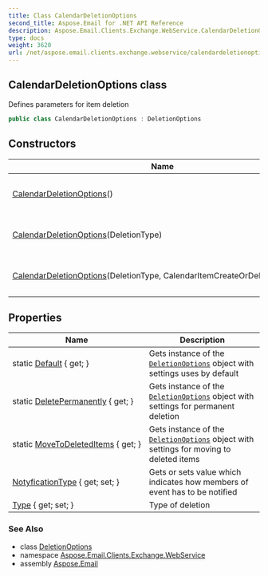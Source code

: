 ```yaml
---
title: Class CalendarDeletionOptions
second_title: Aspose.Email for .NET API Reference
description: Aspose.Email.Clients.Exchange.WebService.CalendarDeletionOptions class. Defines parameters for item deletion
type: docs
weight: 3620
url: /net/aspose.email.clients.exchange.webservice/calendardeletionoptions/
---
```

## CalendarDeletionOptions class

Defines parameters for item deletion

```csharp
public class CalendarDeletionOptions : DeletionOptions
```

## Constructors

| Name | Description |
| --- | --- |
| [CalendarDeletionOptions](calendardeletionoptions/#constructor)() | Initializes a new instance of the `CalendarDeletionOptions` class. |
| [CalendarDeletionOptions](calendardeletionoptions/#constructor_1)(DeletionType) | Initializes a new instance of the `CalendarDeletionOptions` class. |
| [CalendarDeletionOptions](calendardeletionoptions/#constructor_2)(DeletionType, CalendarItemCreateOrDeleteOperation) | Initializes a new instance of the `CalendarDeletionOptions` class. |

## Properties

| Name | Description |
| --- | --- |
| static [Default](../../aspose.email.clients.exchange.webservice/calendardeletionoptions/default/) { get; } | Gets instance of the [`DeletionOptions`](../deletionoptions/) object with settings uses by default |
| static [DeletePermanently](../../aspose.email.clients.exchange.webservice/calendardeletionoptions/deletepermanently/) { get; } | Gets instance of the [`DeletionOptions`](../deletionoptions/) object with settings for permanent deletion |
| static [MoveToDeletedItems](../../aspose.email.clients.exchange.webservice/calendardeletionoptions/movetodeleteditems/) { get; } | Gets instance of the [`DeletionOptions`](../deletionoptions/) object with settings for moving to deleted items |
| [NotyficationType](../../aspose.email.clients.exchange.webservice/calendardeletionoptions/notyficationtype/) { get; set; } | Gets or sets value which indicates how members of event has to be notified |
| [Type](../../aspose.email.clients.exchange.webservice/deletionoptions/type/) { get; set; } | Type of deletion |

### See Also

* class [DeletionOptions](../deletionoptions/)
* namespace [Aspose.Email.Clients.Exchange.WebService](../../aspose.email.clients.exchange.webservice/)
* assembly [Aspose.Email](../../)


